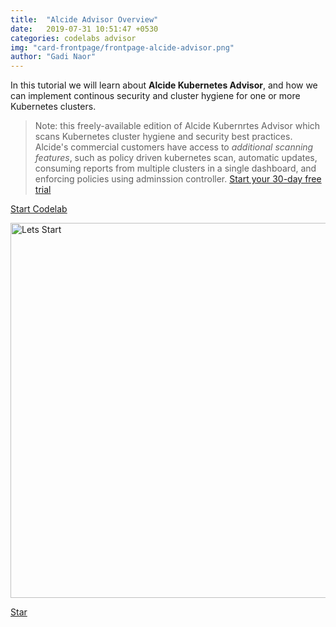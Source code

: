 ```yaml
---
title:  "Alcide Advisor Overview"
date:   2019-07-31 10:51:47 +0530
categories: codelabs advisor
img: "card-frontpage/frontpage-alcide-advisor.png"
author: "Gadi Naor"
---
```


In this tutorial we will learn about **Alcide Kubernetes Advisor**, and how we can implement continous security and cluster hygiene for one or more Kubernetes clusters.


> Note: this freely-available edition of Alcide Kubernrtes Advisor which scans Kubernetes cluster hygiene and security best practices. Alcide's commercial customers have access to *additional scanning features*, such as policy driven kubernetes scan, automatic updates, consuming reports from multiple clusters in a single dashboard, and enforcing policies using adminssion controller.
[Start your 30-day free trial](https://www.alcide.io/advisor-free-trial/)

<a href="{{ .Site.BaseURL }}codelabs/advisor-codelab-01/index.html" class="btn btn-primary" role="button">Start Codelab</a>

<a href="{{ .Site.BaseURL }}codelabs/advisor-codelab-01/index.html">
<img src="{{ .Site.BaseURL }}images/codelab-footer-02.png" alt="Lets Start" width="600"/></a>



<!-- Place this tag where you want the button to render. -->
<a class="github-button" href="https://github.com/alcideio/pipeline"  data-size="large" data-show-count="true" aria-label="Star alcideio/pipeline on GitHub">Star</a>
<!-- Place this tag in your head or just before your close body tag. -->
<script async defer src="https://buttons.github.io/buttons.js"></script>


